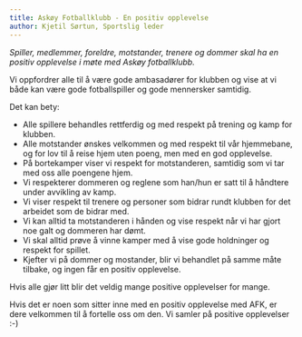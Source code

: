 ```yaml
---
title: Askøy Fotballklubb - En positiv opplevelse
author: Kjetil Sørtun, Sportslig leder
---
```


*Spiller, medlemmer, foreldre, motstander, trenere og dommer skal ha en positiv opplevelse i møte med Askøy fotballklubb.* 

Vi oppfordrer alle til å være gode ambasadører for klubben og vise at vi både kan være gode fotballspiller og gode mennersker samtidig. 

Det kan bety:

* Alle spillere behandles rettferdig og med respekt på trening og kamp for klubben.
* Alle motstander ønskes velkommen og med respekt til vår hjemmebane, og for lov til å reise hjem uten poeng, men med en god opplevelse.
* På bortekamper viser vi respekt for motstanderen, samtidig som vi tar med oss alle poengene hjem.
* Vi respekterer dommeren og reglene som han/hun er satt til å håndtere under avvikling av kamp.
* Vi viser respekt til trenere og personer som bidrar rundt klubben for det arbeidet som de bidrar med.
* Vi kan alltid ta motstanderen i hånden og vise respekt når vi har gjort noe galt og dommeren har dømt.
* Vi skal alltid prøve å vinne kamper med å vise gode holdninger og respekt for spillet.
* Kjefter vi på dommer og mostander, blir vi behandlet på samme måte tilbake, og ingen får en positiv opplevelse.

Hvis alle gjør litt blir det veldig mange positive opplevelser for mange. 

Hvis det er noen som sitter inne med en positiv opplevelse med AFK, er dere velkommen til å fortelle oss om den. Vi samler på positive opplevelser :-)

